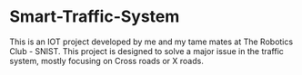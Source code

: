# Smart-Traffic-System
This is an IOT project developed by me and my tame mates at The Robotics Club - SNIST. This project is designed to solve a major issue in the traffic system, mostly focusing on Cross roads or X roads.
